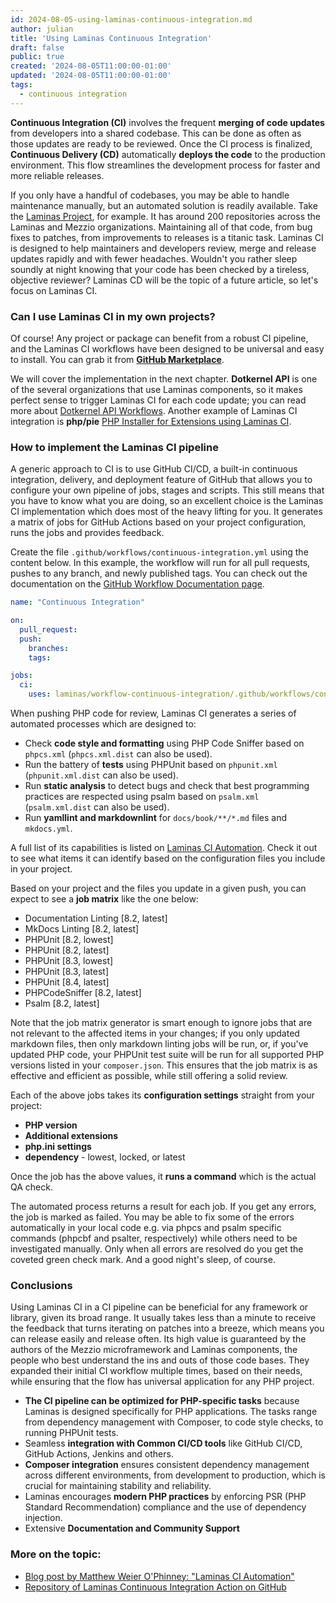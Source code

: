 ```yaml
---
id: 2024-08-05-using-laminas-continuous-integration.md
author: julian
title: 'Using Laminas Continuous Integration'
draft: false
public: true
created: '2024-08-05T11:00:00-01:00'
updated: '2024-08-05T11:00:00-01:00'
tags:
  - continuous integration
---
```


**Continuous Integration (CI)** involves the frequent **merging of code updates** from developers into a shared codebase.
This can be done as often as those updates are ready to be reviewed. Once the CI process is finalized, **Continuous Delivery (CD)** automatically **deploys the code** to the production environment.
This flow streamlines the development process for faster and more reliable releases.

<!--- EXTENDED -->

If you only have a handful of codebases, you may be able to handle maintenance manually, but an automated solution is readily available.
Take the [Laminas Project](https://github.com/laminas), for example.
It has around 200 repositories across the Laminas and Mezzio organizations.
Maintaining all of that code, from bug fixes to patches, from improvements to releases is a titanic task.
Laminas CI is designed to help maintainers and developers review, merge and release updates rapidly and with fewer headaches.
Wouldn't you rather sleep soundly at night knowing that your code has been checked by a tireless, objective reviewer?
Laminas CD will be the topic of a future article, so let's focus on Laminas CI.

### Can I use Laminas CI in my own projects?

Of course! Any project or package can benefit from a robust CI pipeline, and the Laminas CI workflows have been designed to be universal and easy to install.
You can grab it from [**GitHub Marketplace**](https://github.com/marketplace/actions/laminas-continuous-integration).

We will cover the implementation in the next chapter.
**Dotkernel API** is one of the several organizations that use Laminas components, so it makes perfect sense to trigger Laminas CI for each code update; you can read more about [Dotkernel API Workflows](https://github.com/dotkernel/api/tree/5.0/.github/workflows).
Another example of Laminas CI integration is **php/pie** [PHP Installer for Extensions using Laminas CI](https://github.com/php/pie/blob/main/.github/workflows/continuous-integration.yml).

### How to implement the Laminas CI pipeline

A generic approach to CI is to use GitHub CI/CD, a built-in continuous integration, delivery, and deployment feature of GitHub that allows you to configure your own pipeline of jobs, stages and scripts.
This still means that you have to know what you are doing, so an excellent choice is the Laminas CI implementation which does most of the heavy lifting for you.
It generates a matrix of jobs for GitHub Actions based on your project configuration, runs the jobs and provides feedback.

Create the file `.github/workflows/continuous-integration.yml` using the content below.
In this example, the workflow will run for all pull requests, pushes to any branch, and newly published tags.
You can check out the documentation on the [GitHub Workflow Documentation page](https://docs.github.com/en/actions/using-workflows/about-workflows).

```yaml
name: "Continuous Integration"

on:
  pull_request:
  push:
    branches:
    tags:

jobs:
  ci:
    uses: laminas/workflow-continuous-integration/.github/workflows/continuous-integration.yml@1.x
```

When pushing PHP code for review, Laminas CI generates a series of automated processes which are designed to:

- Check **code style and formatting** using PHP Code Sniffer based on `phpcs.xml` (`phpcs.xml.dist` can also be used).
- Run the battery of **tests** using PHPUnit based on `phpunit.xml` (`phpunit.xml.dist` can also be used).
- Run **static analysis** to detect bugs and check that best programming practices are respected using psalm based on `psalm.xml` (`psalm.xml.dist` can also be used).
- Run **yamllint and markdownlint** for `docs/book/**/*.md` files and `mkdocs.yml`.

A full list of its capabilities is listed on [Laminas CI Automation](https://github.com/laminas/laminas-ci-matrix-action).
Check it out to see what items it can identify based on the configuration files you include in your project.

Based on your project and the files you update in a given push, you can expect to see a **job matrix** like the one below:

- Documentation Linting [8.2, latest]
- MkDocs Linting [8.2, latest]
- PHPUnit [8.2, lowest]
- PHPUnit [8.2, latest]
- PHPUnit [8.3, lowest]
- PHPUnit [8.3, latest]
- PHPUnit [8.4, latest]
- PHPCodeSniffer [8.2, latest]
- Psalm [8.2, latest]

Note that the job matrix generator is smart enough to ignore jobs that are not relevant to the affected items in your changes; if you only updated markdown files, then only markdown linting jobs will be run, or, if you've updated PHP code, your PHPUnit test suite will be run for all supported PHP versions listed in your `composer.json`.
This ensures that the job matrix is as effective and efficient as possible, while still offering a solid review.

Each of the above jobs takes its **configuration settings** straight from your project:

- **PHP version**
- **Additional extensions**
- **php.ini settings**
- **dependency** - lowest, locked, or latest

Once the job has the above values, it **runs a command** which is the actual QA check.

The automated process returns a result for each job.
If you get any errors, the job is marked as failed.
You may be able to fix some of the errors automatically in your local code e.g. via phpcs and psalm specific commands (phpcbf and psalter, respectively) while others need to be investigated manually.
Only when all errors are resolved do you get the coveted green check mark. And a good night's sleep, of course.

### Conclusions

Using Laminas CI in a CI pipeline can be beneficial for any framework or library, given its broad range.
It usually takes less than a minute to receive the feedback that turns iterating on patches into a breeze, which means you can release easily and release often.
Its high value is guaranteed by the authors of the Mezzio microframework and Laminas components, the people who best understand the ins and outs of those code bases.
They expanded their initial CI workflow multiple times, based on their needs, while ensuring that the flow has universal application for any PHP project.

- **The CI pipeline can be optimized for PHP-specific tasks** because Laminas is designed specifically for PHP applications. 
  The tasks range from dependency management with Composer, to code style checks, to running PHPUnit tests.
- Seamless **integration with Common CI/CD tools** like GitHub CI/CD, GitHub Actions, Jenkins and others.
- **Composer integration** ensures consistent dependency management across different environments, from development to production, which is crucial for maintaining stability and reliability.
- Laminas encourages **modern PHP practices** by enforcing PSR (PHP Standard Recommendation) compliance and the use of dependency injection.
- Extensive **Documentation and Community Support**

### More on the topic:

- [Blog post by Matthew Weier O'Phinney: "Laminas CI Automation"](https://mwop.net/blog/2021-03-12-laminas-ci.html)
- [Repository of Laminas Continuous Integration Action on GitHub](https://github.com/laminas/laminas-continuous-integration-action)
